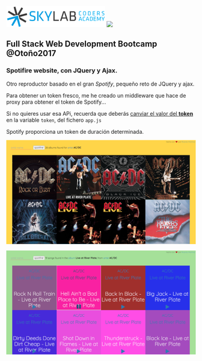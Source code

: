 [![Skylab](https://github.com/Iggy-Codes/logo-images/blob/master/logos/skylab-56.png)](http://www.skylabcoders.com/)
<a href="https://www.w3.org/"><img src="https://github.com/MarioTerron/logo-images/blob/master/logos/html5-css3-js.png" height= "56px"></a>

## Full Stack Web Development Bootcamp @Otoño2017

### Spotifire website, con JQuery y Ajax.

Otro reproductor basado en el gran _Spotify_, pequeño reto de JQuery y  ajax.

Para obtener un token fresco, me he creado un middleware que hace de proxy para obtener el token de Spotify...

Si no quieres usar esa APi, recuerda que deberás [canviar el valor del **token**](https://developer.spotify.com/web-api/console/get-search-item/) en la variable ```token```, del fichero ```app.js```

Spotify proporciona un token de duración determinada.

![artistas-screenshot-1](./img/screenshot-1.png)

![artistas-screenshot-1](./img/screenshot-2.png)
